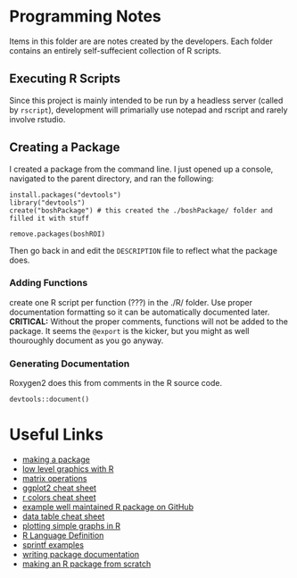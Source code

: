 # Programming Notes
Items in this folder are are notes created by the developers. Each folder contains an entirely self-suffecient collection of R scripts.

## Executing R Scripts
Since this project is mainly intended to be run by a headless server (called by `rscript`), development will primarially use notepad and rscript and rarely involve rstudio.

## Creating a Package
I created a package from the command line. I just opened up a console, navigated to the parent directory, and ran the following:

```
install.packages("devtools")
library("devtools")
create("boshPackage") # this created the ./boshPackage/ folder and filled it with stuff
```

```
remove.packages(boshROI)
```

Then go back in and edit the `DESCRIPTION` file to reflect what the package does.

### Adding Functions
create one R script per function (???) in the ./R/ folder. Use proper documentation formatting so it can be automatically documented later. **CRITICAL:** Without the proper comments, functions will not be added to the package. It seems the `@export` is the kicker, but you might as well thouroughly document as you go anyway.

### Generating Documentation
Roxygen2 does this from comments in the R source code.

```
devtools::document()
```

# Useful Links
* [making a package](http://tinyheero.github.io/jekyll/update/2015/07/26/making-your-first-R-package.html)
* [low level graphics with R](https://www.stat.auckland.ac.nz/~ihaka/120/Notes/ch03.pdf)
* [matrix operations](http://www.philender.com/courses/multivariate/notes/matr.html)
* [ggplot2 cheat sheet](https://www.rstudio.com/wp-content/uploads/2015/03/ggplot2-cheatsheet.pdf)
* [r colors cheat sheet](https://www.nceas.ucsb.edu/~frazier/RSpatialGuides/colorPaletteCheatsheet.pdf)
* [example well maintained R package on GitHub](https://github.com/dirkschumacher/ompr)
* [data table cheat sheet](https://s3.amazonaws.com/assets.datacamp.com/img/blog/data+table+cheat+sheet.pdf)
* [plotting simple graphs in R](http://www.harding.edu/fmccown/r/)
* [R Language Definition](https://cran.r-project.org/doc/manuals/R-lang.html#Operators)
* [sprintf examples](http://www.cookbook-r.com/Strings/Creating_strings_from_variables/)
* [writing package documentation](https://support.rstudio.com/hc/en-us/articles/200532317-Writing-Package-Documentation)
* [making an R package from scratch](https://hilaryparker.com/2014/04/29/writing-an-r-package-from-scratch/)